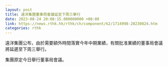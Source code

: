 ```yaml
---
layout: post
title: 遠洋集團董事局會議延至下周三舉行
date: 2023-08-24 20:08:15.000000000 +08:00
link: https://news.rthk.hk/rthk/ch/component/k2/1714998-20230824.htm
categories: rthk
---
```


遠洋集團公布，由於需要額外時間落實今年中期業績，有關批准業績的董事局會議將延遲至下周三舉行。

集團原定今日舉行董事局會議。
